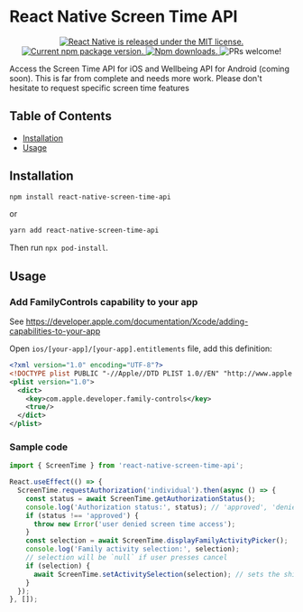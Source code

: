 # React Native Screen Time API <!-- omit in toc -->

<p align="center">
  <a href="https://github.com/facebook/react-native/blob/HEAD/LICENSE">
    <img src="https://img.shields.io/badge/license-MIT-blue.svg" alt="React Native is released under the MIT license." />
  </a>
  <a href="https://www.npmjs.org/package/react-native-screen-time-api">
    <img src="https://img.shields.io/npm/v/react-native-screen-time-api?color=brightgreen&label=npm%20package" alt="Current npm package version." />
  </a>
  <a href="https://www.npmjs.org/package/react-native-screen-time-api">
    <img src="https://img.shields.io/npm/dt/react-native-screen-time-api" alt="Npm downloads." />
  </a>
  <img src="https://img.shields.io/badge/PRs-welcome-brightgreen.svg" alt="PRs welcome!" />
</p>

Access the Screen Time API for iOS and Wellbeing API for Android (coming soon). This is far from complete and needs more work. Please don't hesitate to request specific screen time features

## Table of Contents <!-- omit in toc -->

- [Installation](#installation)
- [Usage](#usage)

## Installation

```sh
npm install react-native-screen-time-api
```

or

```sh
yarn add react-native-screen-time-api
```

Then run `npx pod-install`.

## Usage
### Add FamilyControls capability to your app
See https://developer.apple.com/documentation/Xcode/adding-capabilities-to-your-app

Open `ios/[your-app]/[your-app].entitlements` file, add this definition:
```xml
<?xml version="1.0" encoding="UTF-8"?>
<!DOCTYPE plist PUBLIC "-//Apple//DTD PLIST 1.0//EN" "http://www.apple.com/DTDs/PropertyList-1.0.dtd">
<plist version="1.0">
  <dict>
    <key>com.apple.developer.family-controls</key>
    <true/>
  </dict>
</plist>
```

### Sample code
```javascript
import { ScreenTime } from 'react-native-screen-time-api';

React.useEffect(() => {
  ScreenTime.requestAuthorization('individual').then(async () => {
    const status = await ScreenTime.getAuthorizationStatus();
    console.log('Authorization status:', status); // 'approved', 'denied', or 'notDetermined'
    if (status !== 'approved') {
      throw new Error('user denied screen time access');
    }
    const selection = await ScreenTime.displayFamilyActivityPicker();
    console.log('Family activity selection:', selection);
    // selection will be `null` if user presses cancel
    if (selection) {
      await ScreenTime.setActivitySelection(selection); // sets the shields
    }
  });
}, []);
```
